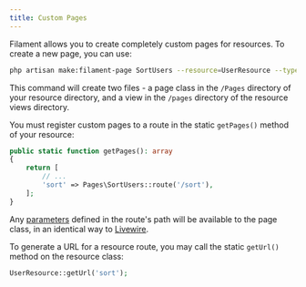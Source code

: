 ```yaml
---
title: Custom Pages
---
```


Filament allows you to create completely custom pages for resources. To create a new page, you can use:

```bash
php artisan make:filament-page SortUsers --resource=UserResource --type=custom
```

This command will create two files - a page class in the `/Pages` directory of your resource directory, and a view in the `/pages` directory of the resource views directory.

You must register custom pages to a route in the static `getPages()` method of your resource:

```php
public static function getPages(): array
{
    return [
        // ...
        'sort' => Pages\SortUsers::route('/sort'),
    ];
}
```

Any [parameters](https://laravel.com/docs/routing#route-parameters) defined in the route's path will be available to the page class, in an identical way to [Livewire](https://laravel-livewire.com/docs/rendering-components#route-params).

To generate a URL for a resource route, you may call the static `getUrl()` method on the resource class:

```php
UserResource::getUrl('sort');
```
